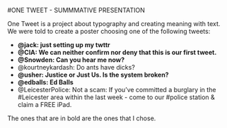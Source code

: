 #ONE TWEET - SUMMMATIVE PRESENTATION

One Tweet is a project about typography and creating meaning with text. We were told to create a poster choosing one of the following tweets:

* **@jack: just setting up my twttr**
* **@CIA: We can neither confirm nor deny that this is our first tweet.**
* **@Snowden: Can you hear me now?**
* @kourtneykardash: Do ants have dicks?
* **@usher: Justice or Just Us. Is the system broken?**
* **@edballs: Ed Balls**
* @LeicesterPolice: Not a scam: If you’ve committed a burglary in the #Leicester area within the last week - come to our #police station & claim a FREE iPad.

The ones that are in bold are the ones that I chose.
